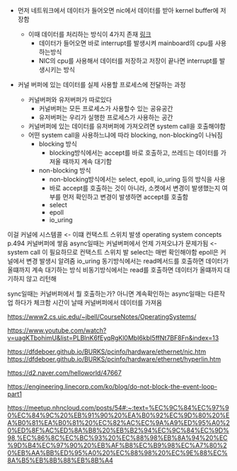 - 먼저 네트워크에서 데이터가 들어오면 nic에서 데이터를 받아 kernel buffer에 저장함
	- 이때 데이터를 처리하는 방식이 4가지 존재  [링크](https://dfdeboer.github.io/BURKS/pcinfo/hardware/ethernet/nic.htm)
		- 데이터가 들어오면 바로 interrupt를 발생시켜 mainboard의 cpu를 사용하는방식
		- NIC의 cpu를 사용해서 데이터를 저장하고 저장이 끝나면 interrupt를 발생시키는 방식

- 커널 버퍼에 있는 데이터를 실제 사용할 프로세스에 전달하는 과정
	- 커널버퍼와 유저버퍼가 따로있다
		- 커널버퍼는 모든 프로세스가 사용할수 있는 공유공간
		- 유저버퍼는 우리가 실행한 프로세스가 사용하는 공간
	- 커널버퍼에 있는 데이터를 유저버퍼에 가져오려면 system call을 호출해야함
	- 어떤 system call을 사용하느냐에 따라 blocking, non-blocking이 나눠짐
		- blocking 방식
			- blocking방식에서는 accept를 바로 호출하고, 쓰레드는 데이터를 가져올 때까지 계속 대기함
		- non-blocking 방식
			- non-blocking방식에서는 select, epoll, io_uring 등의 방식을 사용
			-  바로 accept를 호출하는 것이 아니라, 소켓에서 변경이 발생했는지 여부를 먼저 확인하고 변경이 발생하면 accept를 호출함
			- select
			- epoll
			- io_uring

이걸 커널에 시스템콜 <- 이떄 컨택스트 스위치 발생 operating system concepts p.494
커널버퍼에 쌓음
async일때는 커널버퍼에서 언제 가져오냐가 문제가됨 <- system call 이 필요하므로 컨택스트 스위치 발
	select는 매번 확인해야함
	epoll은 커널에서 변경 발생시 알려줌
	io_uring
동기방식에서는 read메서드를 호출하면 데이터가 올떄까지 계속 대기하는 방식
비동기방식에서는 read를 호출하면 데이터가 올떄까지 대기하지 않고 리턴해

sync일때는 커널버퍼에서 뭘 호출하는가? 아니면 계속확인하는
async일때는 다른작업 하다가 체크함
 시간이 날때 커널버퍼에서 데이터를 가져옴


https://www2.cs.uic.edu/~jbell/CourseNotes/OperatingSystems/

https://www.youtube.com/watch?v=uagKTbohimU&list=PLBlnK6fEyqRgKl0MbI6kbI5ffNt7BF8Fn&index=13

https://dfdeboer.github.io/BURKS/pcinfo/hardware/ethernet/nic.htm
https://dfdeboer.github.io/BURKS/pcinfo/hardware/ethernet/hyperlin.htm

https://d2.naver.com/helloworld/47667

https://engineering.linecorp.com/ko/blog/do-not-block-the-event-loop-part1

https://meetup.nhncloud.com/posts/54#:~:text=%EC%9C%84%EC%97%90%EC%84%9C%20%EB%91%90%20%EA%B0%92%EC%9D%80%20%EA%B0%81%EA%B0%81%20%EC%82%AC%EC%9A%A9%ED%95%A0%20%ED%8F%AC%ED%8A%B8%20%EB%B2%94%EC%9C%84%EC%9D%98,%EC%86%8C%EC%BC%93%20%EC%88%98%EB%8A%94%20%EC%9D%B4%EC%97%90%20%EB%AF%B8%EC%B9%98%EC%A7%80%20%EB%AA%BB%ED%95%A0%20%EC%88%98%20%EC%9E%88%EC%8A%B5%EB%8B%88%EB%8B%A4
